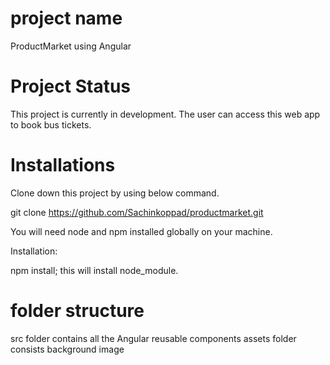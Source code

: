 # project name

ProductMarket  using Angular

# Project Status

This project is currently in development. The user can access this web app to book bus tickets.

# Installations

Clone down this project by using below command.

git clone https://github.com/Sachinkoppad/productmarket.git

You will need node and npm installed globally on your machine.

Installation:

npm install; this will install node_module.

# folder structure

src folder contains all the Angular reusable components
assets folder consists background image